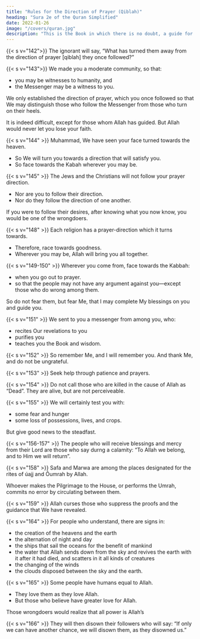```yaml
---
title: "Rules for the Direction of Prayer (Qiblah)"
heading: "Sura 2e of the Quran Simplified"
date: 2022-01-26
image: "/covers/quran.jpg"
description: "This is the Book in which there is no doubt, a guide for the righteous."
---
```



{{< s v="142">}} The ignorant will say, “What has turned them away from the direction of prayer [qiblah] they once followed?” 

<!-- Say, “To Allah belong the East and the West. He guides whom He wills to a straight path.” -->

{{< s v="143">}} We made you a moderate community, so that:
- you may be witnesses to humanity, and
- the Messenger may be a witness to you. 

We only established the direction of prayer, which you once followed so that We may distinguish those who follow the Messenger from those who turn on their heels. 

It is indeed difficult, except for those whom Allah has guided. But Allah would never let you lose your faith. 

{{< s v="144" >}} Muhammad, We have seen your face turned towards the heaven. 
- So We will turn you towards a direction that will satisfy you. 
- So face towards the Kabah wherever you may be.

{{< s v="145" >}} The Jews and the Christians will not follow your prayer direction. 
- Nor are you to follow their direction. 
- Nor do they follow the direction of one another. 

If you were to follow their desires, after knowing what you now know, you would be one of the wrongdoers.

<!-- 146. Those to whom We have given the Book recognize it as they recognize their own children. But some of them conceal the truth
while they know. -->

<!-- 147. The truth is from your Lord, so do not be a skeptic. -->

{{< s v="148" >}} Each religion has a prayer-direction which it turns towards. 
- Therefore, race towards goodness. 
- Wherever you may be, Allah will bring you all together.


{{< s v="149-150" >}} Wherever you come from, face towards the Kabbah:
- when you go out to prayer. 
- so that the people may not have any argument against you—except those who do wrong among them. 

So do not fear them, but fear Me, that I may complete My blessings on you and guide you.

{{< s v="151" >}} We sent to you a messenger from among you, who:
- recites Our revelations to you
- purifies you
- teaches you the Book and wisdom. 

{{< s v="152" >}} So remember Me, and I will remember you. And thank Me, and do not be ungrateful.

{{< s v="153" >}} Seek help through patience and prayers.

{{< s v="154" >}} Do not call those who are killed in the cause of Allah as “Dead”.  They are alive, but are not perceiveable.

{{< s v="155" >}} We will certainly test you with:
- some fear and hunger
- some loss of possessions, lives, and crops. 

But give good news to the steadfast.


{{< s v="156-157" >}} The people who will receive blessings and mercy from their Lord are those who say durng a calamity: “To Allah we belong, and to Him we will return”.

{{< s v="158" >}} Safa and Marwa are among the places designated for the rites of úajj and Ôumrah by Allah.

Whoever makes the Pilgrimage to the House, or performs the Umrah, commits no error by circulating between them. 

<!-- Whoever volunteers good—Allah is Appreciative and
Cognizant. -->

{{< s v="159" >}} Allah curses those who suppress the proofs and the guidance that We have revealed. 

<!-- 160. Except those who repent, and reform, and proclaim. Those—I will accept their repentance.  -->

<!-- 161. But as for those who reject faith, and die rejecting—those—upon them is the curse of
Allah, and of the angels, and of all humanity.

162. They will remain under it forever, and the torment will not be lightened for them, and
they will not be reprieved. -->

<!-- 163. Your God is one God. There is no god but
He, the Benevolent, the Compassionate. -->

{{< s v="164" >}} For people who understand, there are signs in: 
- the creation of the heavens and the earth
- the alternation of night and day
- the ships that sail the oceans for the benefit of mankind
- the water that Allah sends down from the sky and revives the earth with it after it had died, and scatters in it all kinds of creatures
- the changing of the winds
- the clouds disposed between the sky and the earth.


{{< s v="165" >}} Some people have humans equal to Allah. 
- They love them as they love Allah. 
- But those who believe have greater love for Allah.

Those wrongdoers would realize that all power is Allah’s 


{{< s v="166" >}} They will then disown their followers who will say: “If only we can have another chance, we will disown them, as they disowned us.” 



